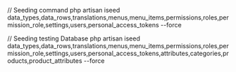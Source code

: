 
// Seeding command
php artisan iseed data_types,data_rows,translations,menus,menu_items,permissions,roles,permission_role,settings,users,personal_access_tokens --force


// Seeding testing Database
php artisan iseed data_types,data_rows,translations,menus,menu_items,permissions,roles,permission_role,settings,users,personal_access_tokens,attributes,categories,products,product_attributes --force